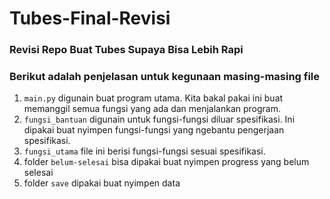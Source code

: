 # Tubes-Final-Revisi
### Revisi Repo Buat Tubes Supaya Bisa Lebih Rapi

### Berikut adalah penjelasan untuk kegunaan masing-masing file

1. ```main.py``` digunain buat program utama. Kita bakal pakai ini buat memanggil semua fungsi yang ada dan menjalankan program.
2. ```fungsi_bantuan``` digunain untuk fungsi-fungsi diluar spesifikasi. Ini dipakai buat nyimpen fungsi-fungsi yang ngebantu pengerjaan spesifikasi.
3. ```fungsi_utama``` file ini berisi fungsi-fungsi sesuai spesifikasi.
4. folder ```belum-selesai``` bisa dipakai buat nyimpen progress yang belum selesai
5. folder ```save``` dipakai buat nyimpen data
